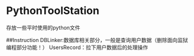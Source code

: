 # PythonToolStation
存放一些平时使用的python文件

##Instruction
DBLinker:数据库相关部分，一般是查询用户数据（删除面向监狱编程部分功能！）
UsersRecord：拉下用户数据后的处理操作

